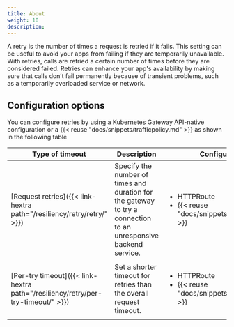 ```yaml
---
title: About
weight: 10
description:
---
```


A retry is the number of times a request is retried if it fails. This setting can be useful to avoid your apps from failing if they are temporarily unavailable. With retries, calls are retried a certain number of times before they are considered failed. Retries can enhance your app's availability by making sure that calls don’t fail permanently because of transient problems, such as a temporarily overloaded service or network.

## Configuration options

You can configure retries by using a Kubernetes Gateway API-native configuration or a {{< reuse "docs/snippets/trafficpolicy.md" >}} as shown in the following table


| Type of timeout| Description | Configured via | Attach to | 
| -- | -- | -- | --- | 
| [Request retries]({{< link-hextra path="/resiliency/retry/retry/" >}}) | Specify the number of times and duration for the gateway to try a connection to an unresponsive backend service. | <ul><li>HTTPRoute</li><li>{{< reuse "docs/snippets/trafficpolicy.md" >}} </li></ul>| <ul><li>HTTPRoute</li><li>HTTPRoute rule</li><li>Gateway listener ({{< reuse "docs/snippets/trafficpolicy.md" >}} only)</li></ul> | 
| [Per-try timeout]({{< link-hextra path="/resiliency/retry/per-try-timeout/" >}}) | Set a shorter timeout for retries than the overall request timeout.  | <ul><li>HTTPRoute</li><li>{{< reuse "docs/snippets/trafficpolicy.md" >}} </li></ul>| <ul><li>HTTPRoute </li><li>HTTPRoute rule</li><li>Gateway listener ({{< reuse "docs/snippets/trafficpolicy.md" >}} only)</li></ul> | 


